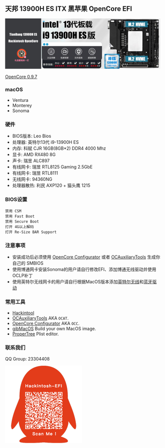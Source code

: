 ## 天邦 13900H ES ITX 黑苹果 OpenCore EFI

![image](Screenshot/Motherbord.jpg)

[OpenCore 0.9.7](https://github.com/acidanthera/OpenCorePkg)


### macOS

- Ventura
- Monterey
- Sonoma


### 硬件

- BIOS版本: Leo Bios
- 处理器: 英特尔13代 i9-13900H ES
- 内存: 科赋 CJR 16GB(8GB*2) DDR4 4000 Mhz
- 显卡: AMD RX480 8G
- 声卡: 瑞昱 ALC897
- 有线网卡: 瑞昱 RTL8125 Gaming 2.5GbE
- 有线网卡: 瑞昱 RTL8111
- 无线网卡: 94360NG
- 处理器散热: 利民 AXP120 + 猫头鹰 1215


### BIOS设置

```
禁用 CSM
禁用 Fast Boot
禁用 Secure Boot
打开 4G以上解码
打开 Re-Size BAR Support
```

### 注意事项

 - 安装成功后必须使用 [OpenCore Configurator](https://mackie100projects.altervista.org/opencore-configurator/) 或者 [OCAuxiliaryTools](https://github.com/ic005k/OCAuxiliaryTools) 生成你自己的 SMBIOS
 - 使用博通网卡安装Sonoma的用户请自行修改EFI、添加博通无线驱动并使用OCLP补丁
 - 使用英特尔无线网卡的用户请自行根据MacOS版本添加[英特尔无线](https://hackintosh.club/d/10000015)和[蓝牙驱动](https://hackintosh.club/d/10000017)


### 常用工具

- [Hackintool](https://github.com/headkaze/Hackintool) 
- [OCAuxiliaryTools](https://github.com/ic005k/OCAuxiliaryTools) AKA `OCAT`.
- [OpenCore Configurator](https://mackie100projects.altervista.org/opencore-configurator/) AKA `OCC`.
- [gibMacOS](https://github.com/corpnewt/gibMacOS) Build your own MacOS image.
- [ProperTree](https://github.com/corpnewt/ProperTree) Plist editor.


### 联系我们

QQ Group: 23304408

![image](Screenshot/QRCode.png)
